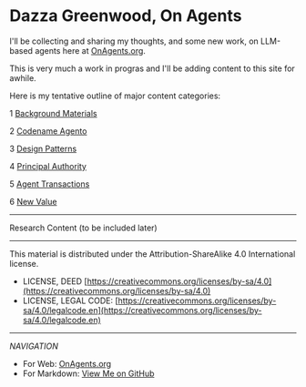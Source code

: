 # Dazza Greenwood, On Agents

I'll be collecting and sharing my thoughts, and some new work, on LLM-based agents here at [OnAgents.org](https://onagents.org). 

This is very much a work in progras and I'll be adding content to this site for awhile.

Here is my tentative outline of major content categories:

1 [Background Materials](background/)

2 [Codename Agento](agento/)

3 [Design Patterns](patterns/)

4 [Principal Authority](principals/)

5 [Agent Transactions](transactions/)

6 [New Value](genspring/)


--------------------

Research Content (to be included later)

_____

This material is distributed under the Attribution-ShareAlike 4.0 International license.

* LICENSE, DEED [https://creativecommons.org/licenses/by-sa/4.0](https://creativecommons.org/licenses/by-sa/4.0)
* LICENSE, LEGAL CODE: [https://creativecommons.org/licenses/by-sa/4.0/legalcode.en](https://creativecommons.org/licenses/by-sa/4.0/legalcode.en)

------

*NAVIGATION*

* For Web: [OnAgents.org](https://onagents.org)
* For Markdown: [View Me on GitHub](https://github.com/dazzaji/onagents/tree/main/docs)
